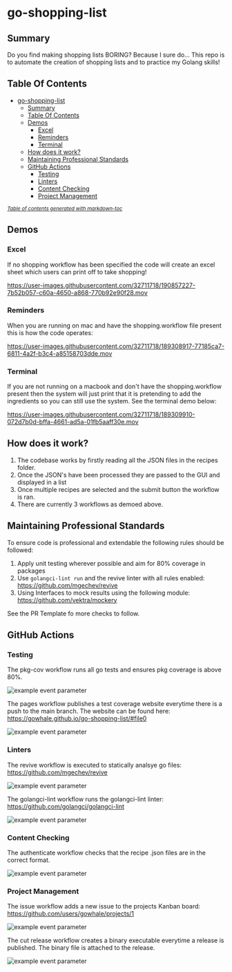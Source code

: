 # go-shopping-list

## Summary

Do you find making shopping lists BORING? Because I sure do... This repo is to automate the creation of shopping lists and to practice my Golang skills! 

## Table Of Contents

- [go-shopping-list](#go-shopping-list)
  * [Summary](#summary)
  * [Table Of Contents](#table-of-contents)
  * [Demos](#demos)
    + [Excel](#excel)
    + [Reminders](#reminders)
    + [Terminal](#terminal)
  * [How does it work?](#how-does-it-work)
  * [Maintaining Professional Standards](#maintaining-professional-standards)
  * [GitHub Actions](#github-actions)
    + [Testing](#testing)
    + [Linters](#linters)
    + [Content Checking](#content-checking)
    + [Project Management](#project-management)

<small><i><a href='http://ecotrust-canada.github.io/markdown-toc/'>Table of contents generated with markdown-toc</a></i></small>

## Demos

### Excel 

If no shopping workflow has been specified the code will create an excel sheet which users can print off to take shopping!

https://user-images.githubusercontent.com/32711718/190857227-7b52b057-c60a-4650-a868-770b92e90f28.mov

### Reminders

When you are running on mac and have the shopping.workflow file present this is how the code operates:

https://user-images.githubusercontent.com/32711718/189308917-77185ca7-6811-4a2f-b3c4-a85158703dde.mov

### Terminal 

If you are not running on a macbook and don't have the shopping.workflow present then the system will just print that it is pretending to add the ingredients so you can still use the system. See the terminal demo below:

https://user-images.githubusercontent.com/32711718/189309910-072d7b0d-bffa-4661-ad5a-01fb5aaff30e.mov

## How does it work? 

1. The codebase works by firstly reading all the JSON files in the recipes folder. 
2. Once the JSON's have been processed they are passed to the GUI and displayed in a list
3. Once multiple recipes are selected and the submit button the workflow is ran.
4. There are currently 3 workflows as demoed above.

## Maintaining Professional Standards

To ensure code is professional and extendable the following rules should be followed:

1. Apply unit testing wherever possible and aim for 80% coverage in packages
2. Use `golangci-lint run` and the revive linter with all rules enabled: https://github.com/mgechev/revive 
3. Using Interfaces to mock results using the following module: https://github.com/vektra/mockery 

See the PR Template fo more checks to follow.

## GitHub Actions

### Testing

The pkg-cov workflow runs all go tests and ensures pkg coverage is above 80%.

![example event parameter](https://github.com/gowhale/go-shopping-list/actions/workflows/pkg-cov.yml/badge.svg?event=push)

The pages workflow publishes a test coverage website everytime there is a push to the main branch. The website can be found here: https://gowhale.github.io/go-shopping-list/#file0

![example event parameter](https://github.com/gowhale/go-shopping-list/actions/workflows/pages.yml/badge.svg?event=push)

### Linters

The revive workflow is executed to statically analsye go files: https://github.com/mgechev/revive

![example event parameter](https://github.com/gowhale/go-shopping-list/actions/workflows/revive.yml/badge.svg?event=push)

The golangci-lint workflow runs the golangci-lint linter: https://github.com/golangci/golangci-lint

![example event parameter](https://github.com/gowhale/go-shopping-list/actions/workflows/golangci-lint.yml/badge.svg?event=push)

### Content Checking

The authenticate workflow checks that the recipe .json files are in the correct format.

![example event parameter](https://github.com/gowhale/go-shopping-list/actions/workflows/authenitcate.yml/badge.svg?event=push)

### Project Management

The issue workflow adds a new issue to the projects Kanban board: https://github.com/users/gowhale/projects/1

![example event parameter](https://github.com/gowhale/go-shopping-list/actions/workflows/issue.yml/badge.svg?event=push)

The cut release workflow creates a binary executable everytime a release is published. The binary file is attached to the release.

![example event parameter](https://github.com/gowhale/go-shopping-list/actions/workflows/cut-release.yml/badge.svg?event=push)


